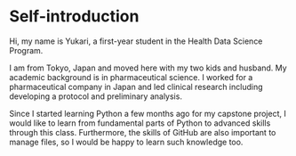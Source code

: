 # Self-introduction
Hi, my name is Yukari, a first-year student in the Health Data Science Program.

I am from Tokyo, Japan and moved here with my two kids and husband.
My academic background is in pharmaceutical science. I worked for a pharmaceutical company in Japan and led clinical research including developing a protocol and preliminary analysis.

Since I started learning Python a few months ago for my capstone project, I would like to learn from fundamental parts of Python to advanced skills through this class.
Furthermore, the skills of GitHub are also important to manage files, so I would be happy to learn such knowledge too. 
